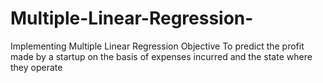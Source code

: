 # Multiple-Linear-Regression-
Implementing Multiple Linear Regression Objective To predict the profit made by a startup on the basis of expenses incurred and the state where they operate
